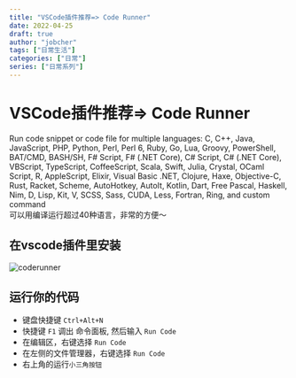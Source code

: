 ```yaml
---
title: "VSCode插件推荐=> Code Runner"
date: 2022-04-25
draft: true
author: "jobcher"
tags: ["日常生活"]
categories: ["日常"]
series: ["日常系列"]
---
```

# VSCode插件推荐=> Code Runner
Run code snippet or code file for multiple languages: C, C++, Java, JavaScript, PHP, Python, Perl, Perl 6, Ruby, Go, Lua, Groovy, PowerShell, BAT/CMD, BASH/SH, F# Script, F# (.NET Core), C# Script, C# (.NET Core), VBScript, TypeScript, CoffeeScript, Scala, Swift, Julia, Crystal, OCaml Script, R, AppleScript, Elixir, Visual Basic .NET, Clojure, Haxe, Objective-C, Rust, Racket, Scheme, AutoHotkey, AutoIt, Kotlin, Dart, Free Pascal, Haskell, Nim, D, Lisp, Kit, V, SCSS, Sass, CUDA, Less, Fortran, Ring, and custom command  
可以用编译运行超过40种语言，非常的方便～
## 在vscode插件里安装
![coderunner](/images/vscode1.png)  
## 运行你的代码
- 键盘快捷键 `Ctrl+Alt+N`
- 快捷键 `F1` 调出 命令面板, 然后输入 `Run Code`
- 在编辑区，右键选择 `Run Code`
- 在左侧的文件管理器，右键选择 `Run Code`
- 右上角的运行`小三角按钮`